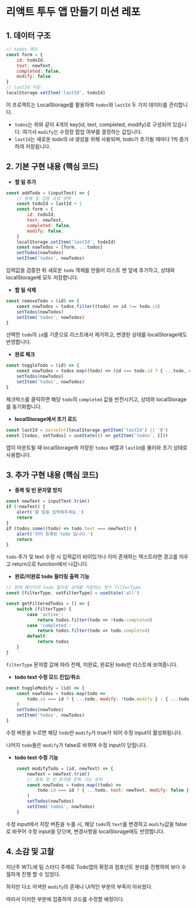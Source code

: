 # 리액트 투두 앱 만들기 미션 레포

## 1. 데이터 구조

```jsx
// todos 예시
const form = {
    id: todoId,
    text: newText,
    completed: false,
    modify: false
}
// lastId 저장
localStorage.setItem('lastId', todoId)
```

이 프로젝트는 LocalStorage를 활용하여 `todos`와 `lastId` 두 가지 데이터를 관리합니다.

-   `todos`는 위와 같이 4개의 key(id, text, completed, modify)로 구성되어 있습니다. 여기서 `modify`는 수정창 팝업 여부를 결정하는 값입니다.
-   `lastId`는 새로운 todo의 id 생성을 위해 사용되며, todo가 추가될 때마다 1씩 증가하여 저장됩니다.

## 2. 기본 구현 내용 (핵심 코드)

-   **할 일 추가**

```jsx
const addTodo = (inputText) => {
    // 중복 및 검증 과정 생략
    const todoId = lastId + 1
    const form = {
        id: todoId,
        text: newText,
        completed: false,
        modify: false,
    }
    localStorage.setItem('lastId', todoId)
    const nowTodos = [form, ...todos]
    setTodos(nowTodos)
    setItem('todos', nowTodos)
```

입력값을 검증한 뒤 새로운 `todo` 객체를 만들어 리스트 맨 앞에 추가하고, 상태와 localStorage에 모두 저장합니다.

-   **할 일 삭제**

```jsx
const removeTodo = (id) => {
    const nowTodos = todos.filter((todo) => id !== todo.id)
    setTodos(nowTodos)
    setItem('todos', nowTodos)
}
```

선택한 `todo`의 `id`를 기준으로 리스트에서 제거하고, 변경된 상태를 localStorage에도 반영합니다.

-   **완료 체크**

```jsx
const toggleTodo = (id) => {
    const nowTodos = todos.map((todo) => (id === todo.id ? { ...todo, completed: !todo.completed } : todo))
    setTodos(nowTodos)
    setItem('todos', nowTodos)
}
```

체크박스를 클릭하면 해당 `todo`의 `completed` 값을 반전시키고, 상태와 localStorage를 동기화합니다.

-   **localStorage에서 초기 로드**

```jsx
const lastId = parseInt(localStorage.getItem('lastId') || '0')
const [todos, setTodos] = useState(() => getItem('todos', []))
```

앱이 마운트될 때 localStorage에 저장된 `todos` 배열과 `lastId`을 불러와 초기 상태로 사용합니다.

## 3. 추가 구현 내용 (핵심 코드)

-   **중복 및 빈 문자열 방지**

```jsx
const newText = inputText.trim()
if (!newText) {
    alert('할 일을 입력해주세요.')
    return
}
if (todos.some((todo) => todo.text === newText)) {
    alert('이미 등록된 todo 입니다.')
    return
}
```

`todo` 추가 및 text 수정 시 입력값이 비어있거나 이미 존재하는 텍스트라면 경고를 띄우고 return으로 function에서 나갑니다.

-   **완료/미완료 todo 필터링 출력 기능**

```jsx
// 현재 페이지의 todo 필터링 상태를 저장하는 변수 filterType
const [filterType, setFilterType] = useState('all')

const getFilteredTodos = () => {
    switch (filterType) {
        case 'active':
            return todos.filter(todo => !todo.completed)
        case 'completed':
            return todos.filter(todo => todo.completed)
        default:
            return todos
    }
}
```

`filterType` 문자열 값에 따라 전체, 미완료, 완료된 todo만 리스트에 보여줍니다.

-   **todo text 수정 모드 진입/취소**

```jsx
const toggleModify = (id) => {
    const nowTodos = todos.map(todo =>
        todo.id === id ? { ...todo, modify: !todo.modify } : { ...todo, modify: false }
    )
    setTodos(nowTodos)
    setItem('todos', nowTodos)
}
```

수정 버튼을 누르면 해당 `todo`만 `modify`가 true가 되어 수정 input이 활성화됩니다.

나머지 `todo`들은 `modify`가 false로 바뀌며 수정 input이 닫힙니다.

-   **todo text 수정 기능**

```jsx
    const modifyTodo = (id, newText) => {
        newText = newText.trim()
        // 중복 및 빈 문자열 판독 기능 생략
        const nowTodos = todos.map((todo) =>
            todo.id === id ? { ...todo, text: newText, modify: false } : { ...todo, modify: false },
        )
        setTodos(nowTodos)
        setItem('todos', nowTodos)
    }
```

수정 input에서 저장 버튼을 누를 시, 해당 `todo`의 `text`를 변경하고 `modify`값을 false로 바꾸어 수정 input을 닫으며, 변경사항을 localStorage에도 반영합니다.

## 4. 소감 및 고찰

지난주 WTL에 팀 스터디 주제로 Todo앱의 확장과 컴포넌트 분리를 진행하여 보다 수월하게 진행 할 수 있었다.

하지만 다소 어색한 `modify`의 존재나 UI적인 부분의 부족이 아쉬웠다.

따라서 이러한 부분에 집중하여 코드를 수정할 예정이다.
